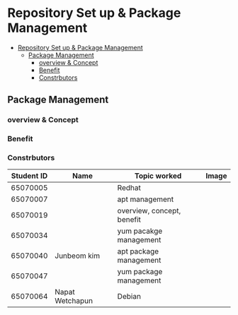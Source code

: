 # Repository Set up & Package Management
- [Repository Set up \& Package Management](#repository-set-up--package-management)
  - [Package Management](#package-management)
    - [overview \& Concept](#overview--concept)
    - [Benefit](#benefit)
    - [Constrbutors](#constrbutors)

## Package Management

### overview & Concept

### Benefit


### Constrbutors

| Student ID | Name        | Topic worked               | Image           |
|------------|-------------|----------------------------|-----------------|
| 65070005   |             | Redhat                     |                 |
| 65070007   |             | apt management             |                 |
| 65070019   |             | overview, concept, benefit |                 |
| 65070034   |             | yum pacakge management     |                 |
| 65070040   | Junbeom kim | apt package management     |                 |
| 65070047   |             | yum package management     |                 |
| 65070064   | Napat Wetchapun | Debian                     |                 |
